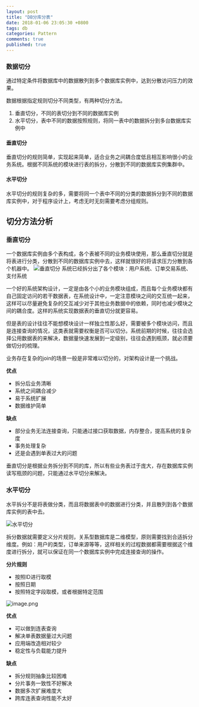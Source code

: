 ```yaml
---
layout: post
title: "DB分库分表"
date: 2018-01-06 23:05:30 +0800
tags: db
categories: Pattern
comments: true
published: true
---
```

### 数据切分
通过特定条件将数据库中的数据散列到多个数据库实例中，达到分散访问压力的效果。

数据根据指定规则切分不同类型，有两种切分方法。
1. 垂直切分，不同的表切分到不同的数据库实例
2. 水平切分，表中不同的数据按照规则，将同一表中的数据拆分到多台数据库实例中

#### 垂直切分
垂直切分的规则简单，实现起来简单，适合业务之间耦合度低且相互影响很小的业务系统。根据不同系统的模块进行表的拆分，分散到不同的数据库实例集群中。

#### 水平切分
水平切分的规则复杂的多，需要将同一个表中不同的分类的数据拆分到不同的数据库实例中，对于程序设计上，考虑无时无刻需要考虑分组规则。

## 切分方法分析
### 垂直切分
一个数据库实例由多个表构成，各个表被不同的业务模块使用，那么垂直切分就是将表进行分类，分散到不同的数据库实例中去，这样就很好的将请求压力分散到各个机器中。
![垂直切分](http://upload-images.jianshu.io/upload_images/2307987-6b0aadf54e8c517f.png?imageMogr2/auto-orient/strip%7CimageView2/2/w/1240)
系统已经拆分出了各个模块：用户系统、订单交易系统、支付系统

一个好的系统架构设计，一定是由各个小的业务模块组成，而且每个业务模块都有自己固定访问的若干数据表，在系统设计中，一定注意模块之间的交互统一起来，这样可以尽量避免复杂的交互减少对于其他业务数据中的依赖，同时也减少模块之间的耦合度。这样的系统实现数据表的垂直切分就更容易。

但是表的设计往往不能想模块设计一样独立性那么好，需要被多个模块访问，而且是连接查询的情况，这类表就需要权衡是否可以切分。系统前期的时候，往往会选择公用数据表的来解决，数据量快速发展到一定级别，往往会遇到瓶颈，就必须要做切分的梳理。

业务存在复杂的join的场景一般是非常难以切分的，对架构设计是一个挑战。

**优点**
* 拆分后业务清晰
* 系统之间耦合减少
* 易于系统扩展
* 数据维护简单

**缺点**
* 部分业务无法连接查询，只能通过接口获取数据，内存整合，提高系统的复杂度
* 事务处理复杂
* 还是会遇到单表过大的问题

垂直切分是根据业务拆分到不同的库，所以有些业务表过于庞大，存在数据库实例读写瓶颈的问题，只能通过水平切分来解决。

### 水平切分
水平拆分不是将表做分类，而且将数据表中的数据进行分类，并且散列到各个数据库实例的表中去。

![水平切分](http://upload-images.jianshu.io/upload_images/2307987-9a3bc4cbd0b5dfc4.png?imageMogr2/auto-orient/strip%7CimageView2/2/w/1240)

拆分数据就需要定义分片规则，关系型数据库是二维模型，原则需要找到合适拆分维度。例如：用户的类型，订单来源等等，这样相关的过程数据都需要根据这个维度进行拆分，就可以保证在同一个数据库实例中完成连接查询的操作。

**分片规则**
* 按照ID进行取模
* 按照日期
* 按照特定字段取模，或者根据特定范围

![image.png](http://upload-images.jianshu.io/upload_images/2307987-ff5a7cb389c7a427.png?imageMogr2/auto-orient/strip%7CimageView2/2/w/1240)

**优点**
* 可以做到连表查询
* 解决单表数据量过大问题
* 应用端改造相对较少
* 稳定性与负载能力提升

**缺点**
* 拆分规则抽象比较困难
* 分片事务一致性不好解决
* 数据多次扩展难度大
* 跨库连表查询性能不太好